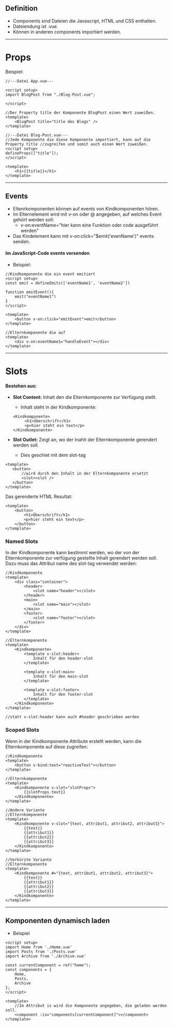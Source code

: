 ## Definition
- Components sind Dateien die Javascript, HTML und CSS enthalten.
- Dateiendung ist .vue.
- Können in anderen components importiert werden.

---

# Props

Beispiel:
```vue
//---Datei App.vue---

<script setup>
import BlogPost from "./Blog-Post.vue"; 

</script>                               

//Der Property title der Komponente BlogPost einen Wert zuweißen.
<template>                              
    <BlogPost title="title des Blogs" />
</template>                             

//---Datei Blog-Post.vue---
//Jede Komponente die diese Komponente importiert, kann auf die Property title //zugreifen und somit auch einen Wert zuweißen.
<script setup>
defineProps(["title"]);
</script>

<template>
    <h1>{{title}}</h1>
</template>
```

---

## Events
- Eltenrkomponenten können auf events von Kindkomponenten hören.
- Im Elternelement wird mit v-on oder @ angegeben, auf welches Event gehört werden soll:
	- v-on:eventName="hier kann eine Funktion oder code ausgeführt werden"
- Das Kindelement kann mit v-on:click="$emit('evenName')" events senden.

#### Im JavaScript-Code events versenden
- Beispiel: 
```vue
//Kindkomponente die ein event emitiert
<script setup>
const emit = defineEmits(['eventName1', 'eventName2'])

function emitEvent(){
	emit("eventName1")
}
</script>

<template>
	<button v-on:click="emitEvent">emit</button>
</template>

//Elternkomponente die auf
<template>
	<div v-on:eventName1="handleEvent"></div>
</template>
```

---

# Slots
#### Bestehen aus:

- **Slot Content:** Inhalt den die Elternkomponente zur Verfügung stellt.
	- Inhalt steht in der Kindkomponente: 
	```vue 
	<Kindkomponente>
		 <h1>Überschrift</h1>
		 <p>hier steht ein text</p>
	</Kindkomponente> 
	 ```

- **Slot Outlet:** Zeigt an, wo der Inahlt der Elternkomponente gerendert werden soll.
	- Dies geschiet mit dem slot-tag
 ```vue
<template>
	<button>
		//wird durch den Inhalt in der Elternkomponente ersetzt
		<slot><slot />
	</button>
</template>
```

Das gerenderte HTML Resultat:
```vue
<template>
	<button>
		<h1>Überschrift</h1>
		<p>hier steht ein text</p>
	</button>
</template>
```

### Named Slots
In der Kindkomponente kann bestimmt werden, wo der von der Elternkomponente zur verfügung gestellte Inhalt gerendert werden soll.
Dazu muss das Attribut name des slot-tag verwendet werden:
```vue
//Kindkomponente
<template>
	<div class="container">
		<header>
			<slot name="header"></slot>
		</header>
		<main>
			<slot name="main"></slot>
		</main>
		<footer>
			<slot name="footer"></slot>
		</footer>
	</div>
</template>

//Elternkomponente
<template>
	<Kindkomponente>
		<template v-slot:header>
			Inhalt für den header-slot
		</template>
		
		<template v-slot:main>
			Inhalt für den main-slot
		</template>
		
		<template v-slot:footer>
			Inhalt für den footer-slot
		</template>
	</Kindkomponente>
</template>

//statt v-slot:header kann auch #header geschrieben werden

```

### Scoped Slots
Wenn in der Kindkomponente Attribute erstellt werden, kann die Elternkomponente auf diese zugreifen:
```vue
//Kindkomponente
<template>
	<button v-bind:text="reactiveText"></button>
</template>

//Elternkomponente
<template>
	<Kindkomponente v-slot="slotProps">
		{{slotProps.text}}
	</Kindkomponente>
</template>

//Andere Variante
//Elternkomponente
<template>
	<Kindkomponente v-slot="{text, attribut1, attribut2, attribut3}">
		{{text}}
		{{attribut1}}
		{{attribut2}}
		{{attribut3}}
	</Kindkomponente>
</template>

//Verkürzte Variante
//Elternkomponente
<template>
	<Kindkomponente #="{text, attribut1, attribut2, attribut3}">
		{{text}}
		{{attribut1}}
		{{attribut2}}
		{{attribut3}}
	</Kindkomponente>
</template>
```

---

## Komponenten dynamisch laden
- Beispiel
```vue
<script setup>
import Home from './Home.vue'
import Posts from './Posts.vue'
import Archive from './Archive.vue'

const currentComponent = ref("home");
const components = {
	Home,
	Posts,
	Archive
};
</script>

<template>
	//Im Attribut is wird die Komponente angegeben, die geladen werden soll.
	<component :is="components[currentComponent]"></component>
</template>
```
